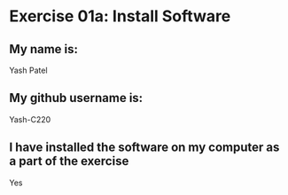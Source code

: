 # Exercise 01a: Install Software

## My name is:
Yash Patel

## My github username is:
Yash-C220

## I have installed the software on my computer as a part of the exercise
Yes
